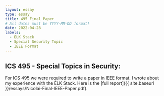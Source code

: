 ```yaml
---
layout: essay
type: essay
title: 495 Final Paper
# All dates must be YYYY-MM-DD format!
date: 2022-04-28
labels:
  - ELK Stack
  - Special Security Topic
  - IEEE Format
---
```


## ICS 495 - Special Topics in Security:

For ICS 495 we were required to write a paper in IEEE format. I wrote about my experience with the ELK Stack. Here is the [full report]({{ site.baseurl }}/essays/Nicolai-Final-IEEE-Paper.pdf).

